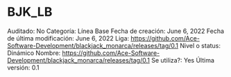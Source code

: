 # BJK_LB

Auditado: No
Categoría: Línea Base
Fecha de creación: June 6, 2022
Fecha de última modificación: June 6, 2022
Liga: https://github.com/Ace-Software-Development/blackjack_monarca/releases/tag/0.1
Nivel o status: Dinámico
Nombre: https://github.com/Ace-Software-Development/blackjack_monarca/releases/tag/0.1
Se utiliza?: Yes
Última versión: 0.1